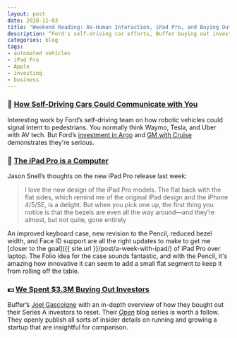```yaml
---
layout: post
date: 2018-11-03
title: "Weekend Reading: AV-Human Interaction, iPad Pro, and Buying Out Investors"
description: “Ford's self-driving car efforts, Buffer buying out investors, and thoughts on the new iPad Pro.”
categories: blog
tags:
- automated vehicles
- iPad Pro
- Apple
- investing
- business
---
```


### 🚙 [How Self-Driving Cars Could Communicate with You](https://medium.com/self-driven/how-self-driving-cars-could-communicate-with-you-in-the-future-e814d276937f "How Self-Driving Cars Could Communicate with You")

Interesting work by Ford’s self-driving team on how robotic vehicles could signal intent to pedestrians. You normally think Waymo, Tesla, and Uber with AV tech. But Ford’s [investment in Argo](https://www.theverge.com/2017/8/16/16155254/argo-ai-ford-self-driving-car-autonomous "Ford + Argo") and [GM with Cruise](https://techcrunch.com/2018/05/31/gms-cruise-gets-2-25b-from-softbanks-vision-fund-1-1b-from-gm/ "Cruise Automation") demonstrates they're serious.

### 📲 [The iPad Pro is a Computer](https://sixcolors.com/post/2018/10/brooklyn-event-impressions-the-ipad-pro-is-a-computer/ "iPad Pro Event")

Jason Snell’s thoughts on the new iPad Pro release last week:

> I love the new design of the iPad Pro models. The flat back with the flat sides, which remind me of the original iPad design and the iPhone 4/5/SE, is a delight. But when you pick one up, the first thing you notice is that the bezels are even all the way around—and they’re almost, but not quite, gone entirely

An improved keyboard case, new revision to the Pencil, reduced bezel width, and Face ID support are all the right updates to make to get me [closer to the goal]({{ site.url }}/post/a-week-with-ipad/) of iPad Pro over laptop. The Folio idea for the case sounds fantastic, and with the Pencil, it's amazing how innovative it can seem to add a small flat segment to keep it from rolling off the table.

### 💵 [We Spent $3.3M Buying Out Investors](https://open.buffer.com/buying-out-investors/ "Buffer Buying Out Investors")

Buffer’s [Joel Gascoigne](https://twitter.com/joelgascoigne "Joel Gascoigne") with an in-depth overview of how they bought out their Series A investors to reset. Their _[Open](https://open.buffer.com/ "Buffer Open")_ blog series is worth a follow. They openly publish all sorts of insider details on running and growing a startup that are insightful for comparison.